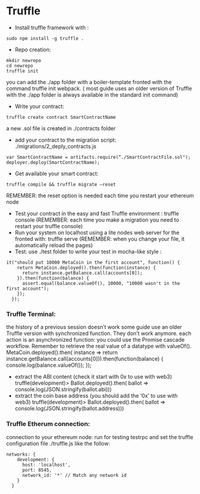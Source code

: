 # Truffle

* Install truffle framework with : 
```
sudo npm install -g truffle .
```

* Repo creation: 
```
mkdir newrepo
cd newrepo
truffle init
```
you can add the ./app folder with a boiler-template fronted with the command truffle init webpack. 
( most guide uses an older version of Truffle with the ./app folder is always available in the standard init command)
* Write your contract:
```
truffle create contract SmartContractName
```
a new .sol file is created in ./contracts folder
* add your contract to the migration script: ./migrations/2_deply_contracts.js
```
var SmartContractName = artifacts.require(“./SmartContractFile.sol");
deployer.deploy(SmartContractName);
```
* Get available your smart contract:  
```
truffle compile && truffle migrate —reset 
```
REMEMBER: the reset option is needed each time you restart your ethereum node
* Test your contract in the easy and fast Truffle environment : truffle console
(REMEMBER: each time you make a migration you need to restart your truffle console)
* Run your system on localhost using a lite nodes web server for the fronted with: truffle serve 
(REMEMBER: when you change your file, it automatically reload the pages)
* Test: use ./test folder to write your test in mocha-like style :
```
it("should put 10000 MetaCoin in the first account", function() {
    return MetaCoin.deployed().then(function(instance) {
      return instance.getBalance.call(accounts[0]);
    }).then(function(balance) {
      assert.equal(balance.valueOf(), 10000, "10000 wasn't in the first account");
    });
  });
```

### Truffle Terminal:
the history of a previous session doesn’t work
some guide use an older Truffle version with synchronized function. They don’t work anymore.
each action is an asynchronized function: you could use the Promise cascade workflow. Remember to retrieve the real value of a datatype with valueOf().
 MetaCoin.deployed().then( instance => return instance.getBalance.call(accounts[0])).then(function(balance) { console.log(balance.valueOf()); });
- extract the ABI content (check it start with 0x to use with web3)
truffle(development)> Ballot.deployed().then( ballot => console.log(JSON.stringify(ballot.abi)))
- extract the coin base address (you should add the ‘0x’ to use with web3) 
truffle(development)> Ballot.deployed().then( ballot => console.log(JSON.stringify(ballot.address)))


### Truffle Etherum connection:
connection to your ethereum node: run for testing testrpc and set the truffle configuration file ./truffle.js like the follow: 
```
networks: {
    development: {
      host: 'localhost',
      port: 8545,
      network_id: '*' // Match any network id
    }
  }
```
